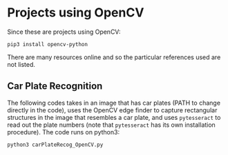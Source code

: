 # Projects using OpenCV
Since these are projects using OpenCV:

    pip3 install opencv-python
There are many resources online and so the particular references used are not listed.

## Car Plate Recognition
The following codes takes in an image that has car plates (PATH to change directly in the code), uses the OpenCV edge finder to capture rectangular structures in the image that resembles a car plate, and uses `pytesseract` to read out the plate numbers (note that `pytesseract` has its own installation procedure). The code runs on python3:

    python3 carPlateRecog_OpenCV.py
    





